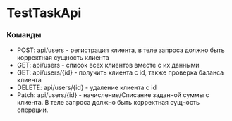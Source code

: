 # TestTaskApi
### Команды
* POST: api/users - регистрация клиента, в теле запроса должно быть корректная сущность клиента
* GET: api/users - список всех клиентов вместе с их данными
* GET: api/users/{id} - получить клиента с id, также проверка баланса клиента 
* DELETE: api/users/{id} - удаление клиента с id
* Patch: api/users/{id} - начисление/Списание заданной суммы с клиента. В теле запроса должно быть корректная сущность операции.
